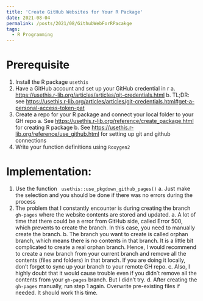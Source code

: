 ```yaml
---
title: 'Create GitHub Websites for Your R Package'
date: 2021-08-04
permalink: /posts/2021/08/GithubWebForRPacakge
tags:
  - R Programming
---
```



# Prerequisite
1.	Install the R package `usethis`
2.	Have a GitHub account and set up your GitHub credential in r
  a.	https://usethis.r-lib.org/articles/articles/git-credentials.html
  b.	TL;DR: see https://usethis.r-lib.org/articles/articles/git-credentials.html#get-a-personal-access-token-pat
3.	Create a repo for your R package and connect your local folder to your GH repo
  a.	See https://usethis.r-lib.org/reference/create_package.html for creating R package
  b.	See https://usethis.r-lib.org/reference/use_github.html for setting up git and github connections
4.	Write your function definitions using `Roxygen2`

# Implementation:
1.	Use the function ` usethis::use_pkgdown_github_pages()`
  a.	Just  make the selection and you should be done if there was no errors during the process
2.	The problem that I constantly encounter is during creating the branch `gh-pages` where the website contents are stored and updated. 
  a.	A lot of time that there could be a error from GitHub side, called Error 500, which prevents to create the branch. In this case, you need to manually create the branch.
  b.	The branch you want to create is called orphan branch, which means there is no contents in that branch. It is a little bit complicated to create a real orphan branch. Hence, I would recommend to create a new branch from your current branch and remove all the contents (files and folders) in that branch. If you are doing it locally, don’t forget to sync up your branch to your remote GH repo. 
  c.	Also, I highly doubt that it would cause trouble even if you didn’t remove all the contents from your `gh-pages` branch. But I didn’t try.
  d.	After creating the `gh-pages` manually,  run step 1 again. Overwrite pre-existing files if needed. It should work this time.

